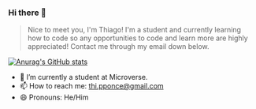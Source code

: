 ### Hi there 👋
> Nice to meet you, I'm Thiago! I'm a student and currently learning how to code so any opportunities to code and learn more are highly appreciated! Contact me through my email down below.




[![Anurag's GitHub stats](https://github-readme-stats.vercel.app/api?username=Thi-Ponce)](https://github.com/anuraghazra/github-readme-stats)
- 🌱 I’m currently a student at Microverse.
- 📫 How to reach me: thi.pponce@gmail.com
- 😄 Pronouns: He/Him
